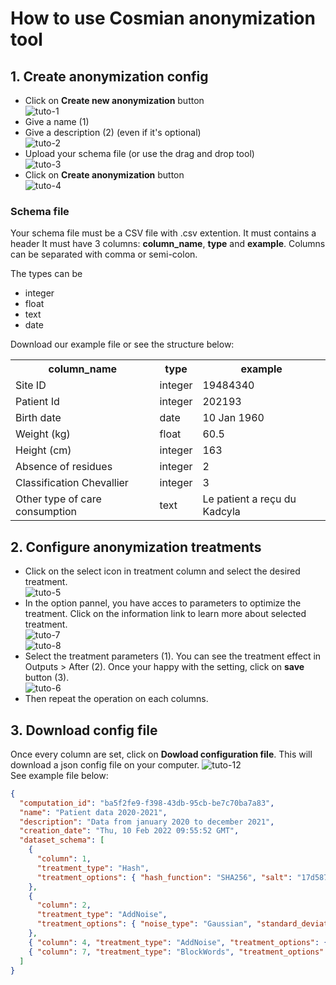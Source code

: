 # How to use Cosmian anonymization tool

## 1. Create anonymization config

- Click on **Create new anonymization** button
  <br />
  <img src="https://raw.githubusercontent.com/Cosmian/Files/main/anonymization_images/tuto-1.png" alt="tuto-1" loading="lazy" />
- Give a name (1)
- Give a description (2) (even if it's optional)
  <br />
  <img src="https://raw.githubusercontent.com/Cosmian/Files/main/anonymization_images/tuto-2.png" alt="tuto-2" loading="lazy" />
- Upload your schema file (or use the drag and drop tool)
  <br />
  <img src="https://raw.githubusercontent.com/Cosmian/Files/main/anonymization_images/tuto-3.png" alt="tuto-3" loading="lazy" />
- Click on **Create anonymization** button
  <br />
  <img src="https://raw.githubusercontent.com/Cosmian/Files/main/anonymization_images/tuto-4.png" alt="tuto-4" loading="lazy" />

### Schema file

Your schema file must be a CSV file with .csv extention.
It must contains a header
It must have 3 columns: **column_name**, **type** and **example**.
Columns can be separated with comma or semi-colon.

The types can be

- integer
- float
- text
- date

Download our <a>example file</a> or see the structure below:

<table>
  <tr>
    <th>column_name</th>
    <th>type</th>
    <th>example</th>
  </tr>
  <tr>
    <td>Site ID</td>
    <td>integer</td>
    <td>19484340</td>
  </tr>
  <tr>
    <td>Patient Id</td>
    <td>integer</td>
    <td>202193</td>
  </tr>
  <tr>
    <td>Birth date</td>
    <td>date</td>
    <td>10 Jan 1960</td>
  </tr>
  <tr>
    <td>Weight (kg)</td>
    <td>float</td>
    <td>60.5</td>
  </tr>
  <tr>
    <td>Height (cm)</td>
    <td>integer</td>
    <td>163</td>
  </tr>
  <tr>
    <td>Absence of residues</td>
    <td>integer</td>
    <td>2</td>
  </tr>
  <tr>
    <td>Classification Chevallier</td>
    <td>integer</td>
    <td>3</td>
  </tr>
  <tr>
    <td>Other type of care consumption</td>
    <td>text</td>
    <td>Le patient a reçu du Kadcyla</td>
  </tr>
</table>

## 2. Configure anonymization treatments

- Click on the select icon in treatment column and select the desired treatment.
  <br />
  <img src="https://raw.githubusercontent.com/Cosmian/Files/main/anonymization_images/tuto-5.png" alt="tuto-5" loading="lazy" />
- In the option pannel, you have acces to parameters to optimize the treatment. Click on the information link to learn more about selected treatment.
  <br />
  <img src="https://raw.githubusercontent.com/Cosmian/Files/main/anonymization_images/tuto-7.png" alt="tuto-7" loading="lazy" />
  <br />
  <img src="https://raw.githubusercontent.com/Cosmian/Files/main/anonymization_images/tuto-8.png" alt="tuto-8" loading="lazy" />
- Select the treatment parameters (1). You can see the treatment effect in Outputs > After (2). Once your happy with the setting, click on **save** button (3).
  <br />
  <img src="https://raw.githubusercontent.com/Cosmian/Files/main/anonymization_images/tuto-6.png" alt="tuto-6" loading="lazy" />
- Then repeat the operation on each columns.

## 3. Download config file

Once every column are set, click on **Dowload configuration file**. This will download a json config file on your computer.
<img src="https://raw.githubusercontent.com/Cosmian/Files/main/anonymization_images/tuto-12.png" alt="tuto-12" loading="lazy" />
<br />
See example file below:

```json
{
  "computation_id": "ba5f2fe9-f398-43db-95cb-be7c70ba7a83",
  "name": "Patient data 2020-2021",
  "description": "Data from january 2020 to december 2021",
  "creation_date": "Thu, 10 Feb 2022 09:55:52 GMT",
  "dataset_schema": [
    {
      "column": 1,
      "treatment_type": "Hash",
      "treatment_options": { "hash_function": "SHA256", "salt": "17d587b9-1b27-4e41-9261-98f2ecf6a66f" }
    },
    {
      "column": 2,
      "treatment_type": "AddNoise",
      "treatment_options": { "noise_type": "Gaussian", "standard_deviation": 10, "precision_type": "Year" }
    },
    { "column": 4, "treatment_type": "AddNoise", "treatment_options": { "noise_type": "Gaussian", "standard_deviation": 50 } },
    { "column": 7, "treatment_type": "BlockWords", "treatment_options": { "block_type": "Tokenize", "word_list": ["Kadcyla"] } }
  ]
}
```
